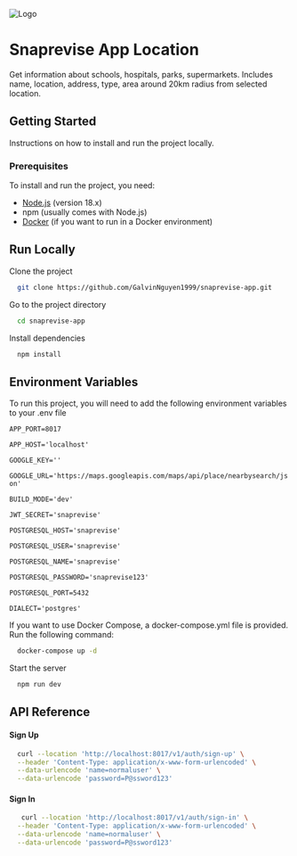 ![Logo](https://mail.google.com/mail/u/0?ui=2&ik=5268df2d64&attid=0.1.1&permmsgid=msg-f:1782419210384915750&th=18bc6cd403d33d26&view=fimg&fur=ip&sz=s0-l75-ft&attbid=ANGjdJ-XsGEpN2hYdC7dzh9mgREl7OqhuTWwY0xgnTlZgAYPIHl1haB1jYvJnk4BLCLhfzq-l9Vbs-VnjmECA2VDTbqEg7_p8kGrIx0-KB0xGZaEp3-L0ktPsNcp6tQ&disp=emb)

# Snaprevise App Location

Get information about schools, hospitals, parks, supermarkets. Includes name, location, address, type, area around 20km radius from selected location.
## Getting Started

Instructions on how to install and run the project locally.

### Prerequisites

To install and run the project, you need:

- [Node.js](https://nodejs.org/) (version 18.x)
- npm (usually comes with Node.js)
- [Docker](https://www.docker.com/) (if you want to run in a Docker environment)

## Run Locally

Clone the project

```bash
  git clone https://github.com/GalvinNguyen1999/snaprevise-app.git
```

Go to the project directory

```bash
  cd snaprevise-app
```

Install dependencies

```bash
  npm install
```


## Environment Variables

To run this project, you will need to add the following environment variables to your .env file

`APP_PORT=8017`

`APP_HOST='localhost'`

`GOOGLE_KEY=''`

`GOOGLE_URL='https://maps.googleapis.com/maps/api/place/nearbysearch/json'`

`BUILD_MODE='dev'`

`JWT_SECRET='snaprevise'`

`POSTGRESQL_HOST='snaprevise'`

`POSTGRESQL_USER='snaprevise'`

`POSTGRESQL_NAME='snaprevise'`

`POSTGRESQL_PASSWORD='snaprevise123'`

`POSTGRESQL_PORT=5432`

`DIALECT='postgres'`


If you want to use Docker Compose, a docker-compose.yml file is provided. Run the following command:

```bash
  docker-compose up -d
```

Start the server

```bash
  npm run dev
```
## API Reference

#### Sign Up

```bash
  curl --location 'http://localhost:8017/v1/auth/sign-up' \
  --header 'Content-Type: application/x-www-form-urlencoded' \
  --data-urlencode 'name=normaluser' \
  --data-urlencode 'password=P@ssword123'
```

#### Sign In

```bash
   curl --location 'http://localhost:8017/v1/auth/sign-in' \
  --header 'Content-Type: application/x-www-form-urlencoded' \
  --data-urlencode 'name=normaluser' \
  --data-urlencode 'password=P@ssword123'
```
